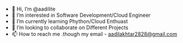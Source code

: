- 👋 Hi, I’m @aadilite
- 👀 I’m interested in Software Development/Cloud Engineer
- 🌱 I’m currently learning  Phython/Cloud Enthuast
- 💞️ I’m looking to collaborate on Different Projects
- 📫 How to reach me .though my email - aadilakhtar2828@gmail.com

<!---
aadilite/aadilite is a ✨ special ✨ repository because its `README.md` (this file) appears on your GitHub profile.
You can click the Preview link to take a look at your changes.
--->
